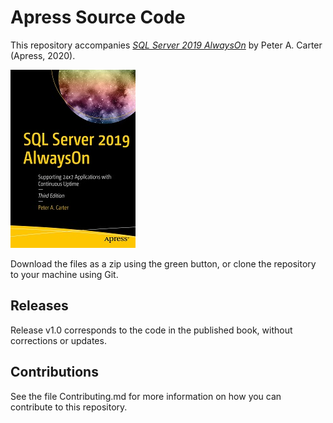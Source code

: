 # Apress Source Code

This repository accompanies [*SQL Server 2019 AlwaysOn*](https://www.apress.com/9781484264782) by Peter A. Carter (Apress, 2020).

[comment]: #cover
![Cover image](9781484264782.jpg)

Download the files as a zip using the green button, or clone the repository to your machine using Git.

## Releases

Release v1.0 corresponds to the code in the published book, without corrections or updates.

## Contributions

See the file Contributing.md for more information on how you can contribute to this repository.